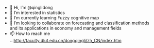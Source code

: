 - 👋 Hi, I’m @qinglidong
- 👀 I’m interested in statistics
- 🌱 I’m currently learning Fuzzy cognitive map
- 💞️ I’m looking to collaborate on forecasting and classification methods and its applications in economy and management fields
- 📫 How to reach me ...http://faculty.dlut.edu.cn/dongqingli/zh_CN/index.htm

<!---
qinglidong/qinglidong is a ✨ special ✨ repository because its `README.md` (this file) appears on your GitHub profile.
You can click the Preview link to take a look at your changes.
--->

